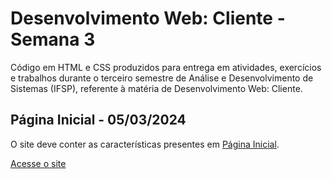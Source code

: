 # Desenvolvimento Web: Cliente - Semana 3
Código em HTML e CSS produzidos para entrega em atividades, exercícios e trabalhos durante o terceiro semestre de Análise e Desenvolvimento de Sistemas (IFSP), referente à matéria de Desenvolvimento Web: Cliente.

## Página Inicial - 05/03/2024
O site deve conter as características presentes em [Página Inicial](https://github.com/fernandalopesbarbalho/dwba4-semana-03-pt302525x/blob/main/Exemplo%20P%C3%A1gina%20Inicial.pdf).

[Acesse o site](https://fernandalopesbarbalho.github.io/dwba4-semana-03-pt302525x/)
